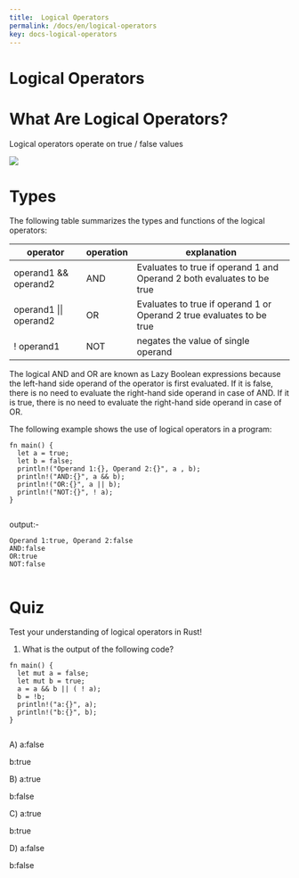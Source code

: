 ```yaml
---
title:  Logical Operators
permalink: /docs/en/logical-operators
key: docs-logical-operators
---
```


# Logical Operators


# What Are Logical Operators? 
Logical operators operate on true / false values

![](https://raw.githubusercontent.com/sangam14/RustLabs/master/img/logical-op.png)

# Types 

The following table summarizes the types and functions of the logical operators:


| operator  	| operation  	| explanation 	|
|-	|-	|-	|
| operand1 && operand2 	| AND 	| Evaluates to true if operand 1 and Operand 2 both evaluates to be true   	|
| operand1 \|\| operand2  	| OR 	| Evaluates to true if operand 1 or Operand 2 true evaluates to be true 	|
|     ! operand1   	| NOT 	| negates the value of single operand  	|


The logical AND and OR are known as Lazy Boolean expressions because the left-hand side operand of the operator is first evaluated. If it is false, there is no need to evaluate the right-hand side operand in 
case of AND. If it is true, there is no need to evaluate the right-hand side operand in case of OR.

The following example shows the use of logical operators in a program:

```
fn main() {
  let a = true;
  let b = false;
  println!("Operand 1:{}, Operand 2:{}", a , b);
  println!("AND:{}", a && b);
  println!("OR:{}", a || b);
  println!("NOT:{}", ! a);
}


```
output:- 

```
Operand 1:true, Operand 2:false
AND:false
OR:true
NOT:false


```

# Quiz

Test your understanding of logical operators in Rust!

1. What is the output of the following code?

```
fn main() {
  let mut a = false;
  let mut b = true;
  a = a && b || ( ! a);
  b = !b;
  println!("a:{}", a);
  println!("b:{}", b); 
}


```

A) a:false <br>

b:true  <br>

B) a:true  <br>

b:false  <br>

C) a:true  <br>

b:true  <br>

D) a:false  <br>

b:false  <br>



